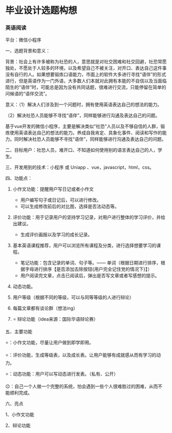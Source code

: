 # 毕业设计选题构想

### 英语阅读

平台：微信小程序

一、选题背景和意义：

​	背景：社会上有许多被称为社恐的人，意思就是对社交困难和社交回避，社恐常愿独处，不愿处于人较多的环境，以及希望自己不被关注，对开口、表达自己这件事没有自行的人。如果想要锻炼口语能力，市面上的软件大多进行寻找“语伴”的形式进行，但是英语作为一门外语，大多数人们本就对此拥有本能的不自信以及当面临陌生的“语伴”时，可能总是因为没有共同话题，很难进行交流，只能停留在简单的问候语的“语伴交流”。

​	意义：（1）解决人们涉及到一个问题时，拥有使用英语表达自己的想法的能力。

（2）解决社恐人员能够不寻找“语伴”，同样能够进行沟通及表达自己的问题。

基于vue开发的微信小程序，主要是解决类似“社恐”人员以及不够自信的人群，锻炼使用英语表达自己的想法的能力。养成自我肯定、具象化事件、阅读和写作的能力。同时解决社恐人员能够不寻找“语伴”，同样能够进行沟通及表达自己的问题。

二、目标用户：社恐人员，难开口、不知道如何使用别的语言表达自己的人，学生。

三、开发用到的技术：小程序 或 Uniapp 、vue，javascript，html，css。

四、功能点：

1. 小作文功能：提醒用户写日记或者小作文

   - 用户编写句子或日记后，可以进行修改。
   - 可以生成修改前后的对比图，选择是否法动态等。
2. 评价功能：用于记录用户的坚持学习记录，对用户进行整体的学习评价，并给出建议。
   - 生成评价画报以及学习的成长记录。
3. 基本英语课程推荐，用户可以浏览所有课程及分类，进行选择想要学习的课程。

   - 笔记功能：包含记录的单词、句子等。—— 单词（根据日期进行排序，根据字母进行排序【是否添加去除按钮{用户完全记住党的情况下}】）
   - 用户阅读完文章，点击已阅读后，弹出是否写文章或者写感想的提示。
4. 动态功能。
5. 用户等级（根据不同的等级，可以与同等等级的人进行辩论）
6. 每篇文章都有谈论群（想法ing）
7. ⭐️ 辩论功能（idea来源：国际华语辩论赛）

五、主要功能

⭐️：小作文功能，尽量让用户做到即学即用。

⭐️：评价功能，生成等级表，以及成长表。让用户能够有成就感从而有学习的动力。

⭐️：动态功能：用户可以写动态进行发表。（私有、公开）

☹：自己一个人做一个完整的系统，怕会遇到一些个人很难胜过的困难，从而不能顺利完成。

六、亮点

1、小作文功能

2、辩论功能



